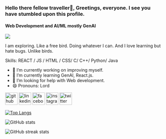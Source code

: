 

<!--
**bhagyajit6/bhagyajit6** is a ✨ _special_ ✨ repository because its `README.md` (this file) appears on your GitHub profile.
-->

### Hello there fellow traveller👋, Greetings, everyone. I see you have stumbled upon this profile.
#### Web Development and AI/ML mostly GenAI

![](https://github.com/bhagyajit6/ryan-gosling-blade-runner.gif)

I am exploring. Like a free bird. Doing whatever I can. And I love learning but hate bugs. Unlike birds.

Skills: REACT / JS / HTML / CSS/ C/ C++/ Python/ Java

- 🔭 I’m currently working on improving myself. 
- 🌱 I’m currently learning GenAI, React.js. 
- 🤔 I’m looking for help with Web development. 
- 😄 Pronouns: Lord 


[<img src='https://cdn.jsdelivr.net/npm/simple-icons@3.0.1/icons/github.svg' alt='github' height='40'>](https://github.com/bhagyajit6)  [<img src='https://cdn.jsdelivr.net/npm/simple-icons@3.0.1/icons/linkedin.svg' alt='linkedin' height='40'>](https://www.linkedin.com/in/bhagyajit/)  [<img src='https://cdn.jsdelivr.net/npm/simple-icons@3.0.1/icons/facebook.svg' alt='facebook' height='40'>](https://www.facebook.com/bhagyajit.pingua)  [<img src='https://cdn.jsdelivr.net/npm/simple-icons@3.0.1/icons/instagram.svg' alt='instagram' height='40'>](https://www.instagram.com/bhagyajitpingua6/)  [<img src='https://cdn.jsdelivr.net/npm/simple-icons@3.0.1/icons/twitter.svg' alt='twitter' height='40'>](https://twitter.com/PinguaBhagyajit)  

[![Top Langs](https://github-readme-stats.vercel.app/api/top-langs/?username=bhagyajit6)](https://github.com/anuraghazra/github-readme-stats)

![GitHub stats](https://github-readme-stats.vercel.app/api?username=bhagyajit6&show_icons=true)  

![GitHub streak stats](https://streak-stats.demolab.com/?user=bhagyajit6)  


